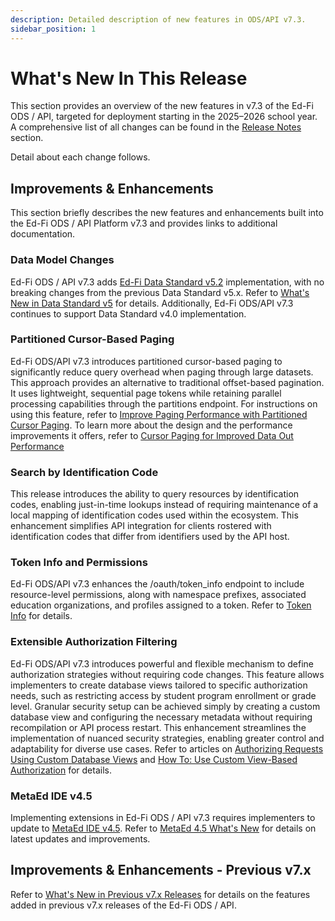 ```yaml
---
description: Detailed description of new features in ODS/API v7.3.
sidebar_position: 1
---
```


# What's New In This Release

This section provides an overview of the new features in v7.3 of the Ed-Fi ODS /
API, targeted for deployment starting in the 2025–2026 school year. A
comprehensive list of all changes can be found in the [Release
Notes](./release-notes.md) section.

Detail about each change follows.

## Improvements & Enhancements

This section briefly describes the new features and enhancements built into the
Ed-Fi ODS / API Platform v7.3 and provides links to additional documentation.

### Data Model Changes

Ed-Fi ODS / API v7.3 adds [Ed-Fi Data Standard
v5.2](https://edfi.atlassian.net/wiki/spaces/EFDS5/overview) implementation, with
no breaking changes from the previous Data Standard v5.x. Refer to [What's New
in Data Standard
v5](https://edfi.atlassian.net/wiki/spaces/EFDS5/pages/26706990/What%27s+New) for
details. Additionally, Ed-Fi ODS/API v7.3 continues to support Data Standard
v4.0 implementation.

### Partitioned Cursor-Based Paging

Ed-Fi ODS/API v7.3 introduces partitioned cursor-based paging to significantly
reduce query overhead when paging through large datasets. This approach provides
an alternative to traditional offset-based pagination. It uses lightweight,
sequential page tokens while retaining parallel processing capabilities through
the partitions endpoint. For instructions on using this feature, refer to
[Improve Paging Performance with Partitioned Cursor
Paging](./../client-developers-guide/improve-paging-performance-cursor-paging.md).
To learn more about the design and the performance improvements it offers, refer
to [Cursor Paging for Improved Data Out
Performance](./../technical-articles/cursor-paging-implementation-for-improved-data-out-performance.md)

### Search by Identification Code

This release introduces the ability to query resources by identification codes,
enabling just-in-time lookups instead of requiring maintenance of a local
mapping of identification codes used within the ecosystem. This enhancement
simplifies API integration for clients rostered with identification codes that
differ from identifiers used by the API host.

### Token Info and Permissions

Ed-Fi ODS/API v7.3 enhances the /oauth/token_info endpoint to include
resource-level permissions, along with namespace prefixes, associated education
organizations, and profiles assigned to a token. Refer to [Token
Info](./../client-developers-guide/authorization.md#token-info) for details.

### Extensible Authorization Filtering

Ed-Fi ODS/API v7.3 introduces powerful and flexible mechanism to define
authorization strategies without requiring code changes. This feature allows
implementers to create database views tailored to specific authorization needs,
such as restricting access by student program enrollment or grade level.
Granular security setup can be achieved simply by creating a custom database
view and configuring the necessary metadata without requiring recompilation or
API process restart. This enhancement streamlines the implementation of nuanced
security strategies, enabling greater control and adaptability for diverse use
cases. Refer to articles on [Authorizing Requests Using Custom Database
Views](./../technical-articles/authorizing-requests-using-custom-database-views.md)
and [How To: Use Custom View-Based
Authorization](./../how-to-guides/how-to-use-custom-view-based-authorization.md)
for details.

### MetaEd IDE v4.5

Implementing extensions in Ed-Fi ODS / API v7.3 requires implementers to update
to [MetaEd IDE v4.5](/reference/metaed). Refer to [MetaEd 4.5 What's
New](/reference/metaed/releases/4.4.0) for details on latest updates and
improvements.

## Improvements & Enhancements - Previous v7.x

Refer to [What's New in Previous v7.x
Releases](./whats-new-in-prev-v7x-releases.md) for details on the features added
in previous v7.x releases of the Ed-Fi ODS / API.

